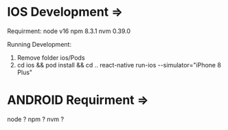 # IOS Development =>

Requirment:
node v16
npm 8.3.1
nvm 0.39.0

Running Development:

1. Remove folder ios/Pods
2. cd ios && pod install && cd ..
   react-native run-ios --simulator="iPhone 8 Plus"

# ANDROID Requirment =>

node ?
npm ?
nvm ?
